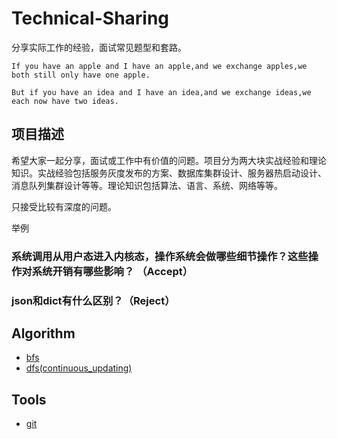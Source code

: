 # Technical-Sharing
分享实际工作的经验，面试常见题型和套路。
```
If you have an apple and I have an apple,and we exchange apples,we both still only have one apple.

But if you have an idea and I have an idea,and we exchange ideas,we each now have two ideas.
```

## 项目描述

希望大家一起分享，面试或工作中有价值的问题。项目分为两大块实战经验和理论知识。实战经验包括服务灰度发布的方案、数据库集群设计、服务器热启动设计、消息队列集群设计等等。理论知识包括算法、语言、系统、网络等等。

只接受比较有深度的问题。

举例
### 系统调用从用户态进入内核态，操作系统会做哪些细节操作？这些操作对系统开销有哪些影响？ （Accept）

### json和dict有什么区别？（Reject）

## Algorithm

* [bfs](./theory/bfs.md)
* [dfs(continuous_updating)](./theory/dfs(Continuous_updating).md)

## Tools

* [git](./tools/git.md)

  